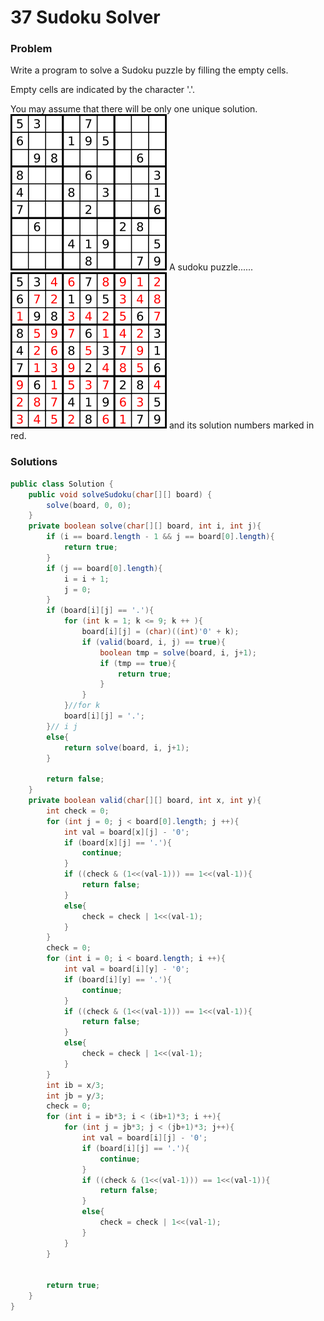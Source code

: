 # 37 Sudoku Solver

### Problem
Write a program to solve a Sudoku puzzle by filling the empty cells.

Empty cells are indicated by the character '.'.

You may assume that there will be only one unique solution.
![](/assets/250px-Sudoku-by-L2G-20050714.svg.png)
A sudoku puzzle......
![](/assets/250px-Sudoku-by-L2G-20050714_solution.svg.png)
and its solution numbers marked in red.

### Solutions
```java
public class Solution {
    public void solveSudoku(char[][] board) {
        solve(board, 0, 0);
    }
    private boolean solve(char[][] board, int i, int j){
        if (i == board.length - 1 && j == board[0].length){
            return true;
        }
        if (j == board[0].length){
            i = i + 1;
            j = 0;
        }
        if (board[i][j] == '.'){
            for (int k = 1; k <= 9; k ++ ){
                board[i][j] = (char)((int)'0' + k);
                if (valid(board, i, j) == true){
                    boolean tmp = solve(board, i, j+1);
                    if (tmp == true){
                        return true;
                    }
                }
            }//for k
            board[i][j] = '.';
        }// i j
        else{
            return solve(board, i, j+1);
        }
    
        return false;
    }
    private boolean valid(char[][] board, int x, int y){
        int check = 0;
        for (int j = 0; j < board[0].length; j ++){
            int val = board[x][j] - '0';
            if (board[x][j] == '.'){
                continue;
            }
            if ((check & (1<<(val-1))) == 1<<(val-1)){
                return false;
            }
            else{
                check = check | 1<<(val-1);
            }
        }
        check = 0;
        for (int i = 0; i < board.length; i ++){
            int val = board[i][y] - '0';
            if (board[i][y] == '.'){
                continue;
            }
            if ((check & (1<<(val-1))) == 1<<(val-1)){
                return false;
            }
            else{
                check = check | 1<<(val-1);
            }
        }
        int ib = x/3;
        int jb = y/3;
        check = 0;
        for (int i = ib*3; i < (ib+1)*3; i ++){
            for (int j = jb*3; j < (jb+1)*3; j++){
                int val = board[i][j] - '0';
                if (board[i][j] == '.'){
                    continue;
                }
                if ((check & (1<<(val-1))) == 1<<(val-1)){
                    return false;
                }
                else{
                    check = check | 1<<(val-1);
                }
            }
        }


        return true;
    }
}
```